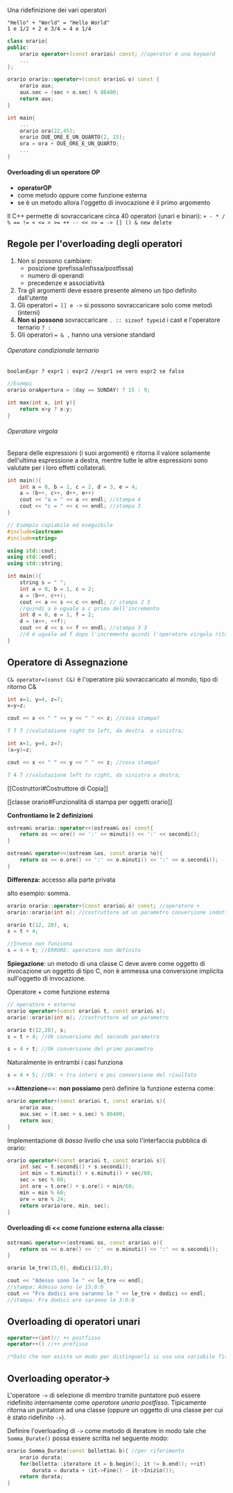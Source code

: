 Una ridefinizione dei vari operatori
````
"Hello" + "World" = "Hello World"
1 e 1/2 + 2 e 3/4 = 4 e 1/4
````

````C++
class orario{
public:
	orario operator+(const orario&) const; //operator è una keyword 
	...
};

orario orario::operator+(const orario& o) const {
	orario aux;
	aux.sec = (sec + o.sec) % 86400;
	return aux;
}

int main{
	...
	orario ora(22,45);
	orario DUE_ORE_E_UN_QUARTO(2, 15);
	ora = ora + DUE_ORE_E_UN_QUARTO;
	...
}
````

#### Overloading di un operatore OP
- **operatorOP**
- come metodo oppure come funzione esterna
- se è un metodo allora l'oggetto di invocazione è il primo argomento

Il C++ permette di sovraccaricare circa 40 operatori (unari e binari):
`+ - * / % == != < <= > >= ++ -- << >> = -> [] () & new delete`

## Regole per l'overloading degli operatori

1. Non si possono cambiare:
	- posizione (prefissa/infissa/postfissa)
	- numero di operandi
	- precedenze e associatività
2. Tra gli argomenti deve essere presente almeno un tipo definito dall'utente
3. Gli operatori `= [] e ->` si possono sovraccaricare solo come metodi (interni)
4.  **Non si possono** sovraccaricare `. :: sizeof typeid` i cast e l'operatore ternario  `? :`
5. Gli operatori `= & ,` hanno una versione standard

###### Operatore condizionale ternario
`boolanExpr ? expr1 : expr2 //expr1 se vero expr2 se falso`

````C++
//Esempi
orario oraApertura = (day == SUNDAY) ? 15 : 9;

int max(int x, int y){
	return x>y ? x:y;
}
````

###### Operatore virgola
Separa delle espressioni (i suoi argomenti) e ritorna il valore solamente dell'ultima espressione a destra, mentre  tutte le altre espressioni sono valutate per i loro effetti collaterali.
````C++
int main(){
	int a = 0, b = 1, c = 2, d = 3, e = 4;
	a = (b++, c++, d++, e++)
	cout << "a = " << a << endl; //stampa 4
	cout << "c = " << c << endl; //stampa 3
}
````
````C++
// Esempio copiabile ed eseguibile
#include<iostream>
#include<string>

using std::cout;
using std::endl;
using std::string;

int main(){
	string s = " ";
	int a = 0, b = 1, c = 2;
	a = (b++, c++);
	cout << a << s << c << endl; // stampa 2 3
	//quindi a è uguale a c prima dell'incremento
	int d = 0, e = 1, f = 2;
	d = (e++, ++f);
	cout << d << s << f << endl; //stampa 3 3
	//d è uguale ad f dopo l'incremento quindi l'operatore virgola ritorna solo il valore dell'ultima espressione
}
````

## Operatore di Assegnazione

`C& operator=(const C&)` è l'operatore più sovraccaricato al mondo, tipo di ritorno C&

````C++
int x=1, y=4, z=7;
x=y=z;

cout << x << " " << y << " " << z; //cosa stampa?

7 7 7 //valutazione right to left, da destra  a sinistra;
````

````C++
int x=1, y=4, z=7;
(x=y)=z;

cout << x << " " << y << " " << z; //cosa stampa?

7 4 7 //valutazione left to right, da sinistra a destra;

````

[[Costruttori#Costruttore di Copia]]

[[classe orario#Funzionalità di stampa per oggetti orario]]

**Confrontiamo le 2 definizioni**

````C++
ostream& orario::operator<<(ostream& os) const{
	return os << ore() << ':' << minuti() << ':' << secondi();
}

ostream& operator<<(ostream &os, const orario %o){
	return os << o.ore() << ':' << o.minuti() << ':' << o.secondi();
}
````

**Differenza:** accesso alla parte privata

alto esempio: somma.
````C++
orario orario::operator+(const orario& o) const; //operatore +
orario::orario(int o); //costruttore ad un parametro conversione indotta da int a orario

orario t(12, 20), s;
s = t + 4;

//Invece non funziona
s = 4 + t; //ERRORE: operatore non definito
````

**Spiegazione**: un metodo di una classe C deve avere come oggetto di invocazione un oggetto di tipo C, non è ammessa una conversione implicita sull'oggetto di invocazione.

Operatore + come funzione esterna
````C++
// operatore + esterno
orario operator+(const orario& t, const orario& s);
orario::orario(int o); //costruttore ad un parametro

orario t(12,20), s;
s = t + 4; //Ok conversione del secondo parametro

s = 4 + t; //Ok conversione del primo parametro
````

Naturalmente in entrambi i casi funziona

````C++
s = 4 + 5; //Ok: + tra interi e poi conversione del risultato
````

==**Attenzione**==: **non possiamo** però definire la funzione esterna come:

````C++
orario operator+(const orario& t, const orario& s){
	orario aux;
	aux.sec = (t.sec + s.sec) % 86400;
	return aux;
}
````
Implementazione di *basso livello* che usa solo l'interfaccia pubblica di orario:
````C++
orario operator+(const orario& t, const orario& s){
	int sec = t.secondi() + s.secondi();
	int min = t.minuti() + s.minuti() + sec/60;
	sec = sec % 60;
	int ore = t.ore() + s.ore() + min/60;
	min = min % 60;
	ore = ore % 24;
	return orario(ore, min, sec);
}
````

#### Overloading di << come funzione esterna alla classe:
````C++
ostream& operator<<(ostream& os, const orario& o){
	return os << o.ore() << ':' << o.minuti() << ':' << o.secondi();
}
````
````C++
orario le_tre(15,0), dodici(12,0);

cout << "Adesso sono le " << le_tre << endl;
//stampa: Adesso sono le 15:0:0
cout << "Fra dodici ore saranno le " << le_tre + dodici << endl;
//stampa: Fra dodici ore saranno le 3:0:0
````

## Overloading di operatori unari

````C++
operator++(int)// ++ postfisso
operator++() //++ prefisso

/*Dato che non esiste un modo per distinguerli si usa una variabile fittizzia, quindi si mette solo int per il postfisso e non si mette per il prefisso*/
````

## Overloading operator->

L'operatore `->` di selezione di membro tramite puntatore può essere ridefinito internamente come *operatore unario postfisso*.
Tipicamente ritorna un puntatore ad una classe (oppure un oggetto di una classe per cui è stato ridefinito `->`).

Definire l'overloading di `->` come metodo di iteratore in modo tale che `Somma_Durate()` possa essere scritta nel seguente modo:

````C++
orario Somma_Durate(const bolletta& b){ //per riferimento
	orario durata;
	for(bolletta::iteratore it = b.begin(); it != b.end(); ++it)
		durata = durata + (it->Fine() - it->Inizio());
	return durata;
}
````

